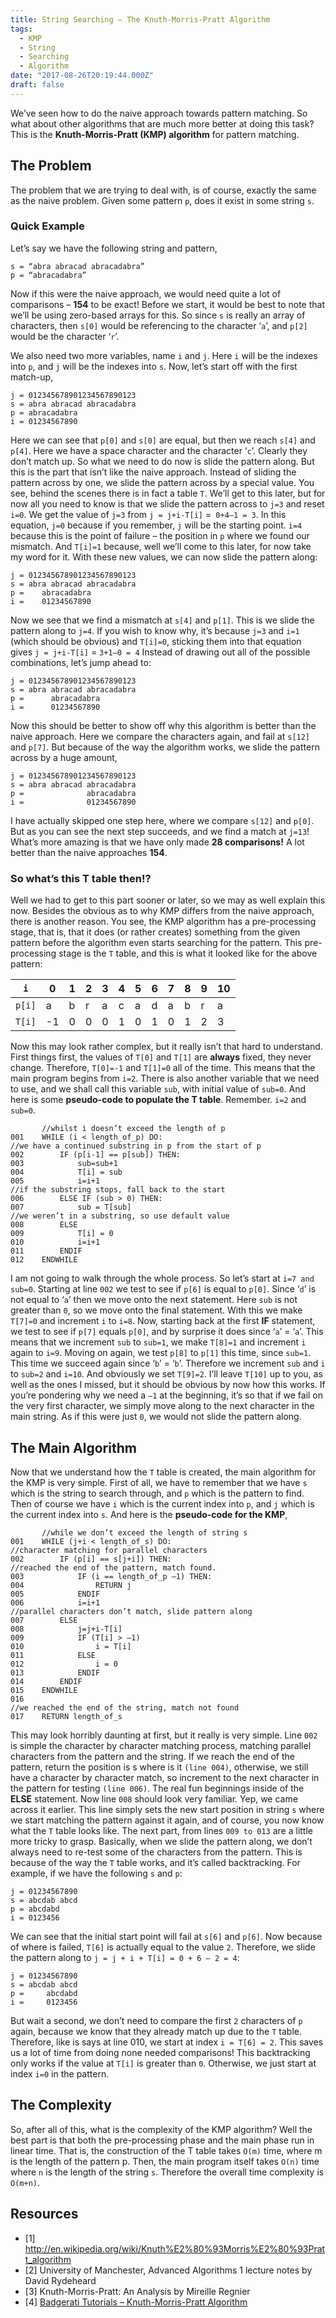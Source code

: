 ```yaml
---
title: String Searching – The Knuth-Morris-Pratt Algorithm
tags:
  - KMP
  - String
  - Searching
  - Algorithm
date: "2017-08-26T20:19:44.000Z"
draft: false
---
```


We’ve seen how to do the naive approach towards pattern matching. So what about other algorithms that are much more better at doing this task? This is the **Knuth-Morris-Pratt (KMP) algorithm** for pattern matching.
 
## The Problem

The problem that we are trying to deal with, is of course, exactly the same as the naive problem. Given some pattern `p`, does it exist in some string `s`.
 
### Quick Example

Let’s say we have the following string and pattern,

```
s = “abra abracad abracadabra”
p = “abracadabra”
```

Now if this were the naive approach, we would need quite a lot of comparisons – **154** to be exact! Before we start, it would be best to note that we’ll be using zero-based arrays for this. So since `s` is really an array of characters, then `s[0]` would be referencing to the character ‘`a`’, and `p[2]` would be the character ‘`r`’.

We also need two more variables, name `i` and `j`. Here `i` will be the indexes into `p`, and `j` will be the indexes into `s`. Now, let’s start off with the first match-up,
```
j = 012345678901234567890123
s = abra abracad abracadabra
p = abracadabra
i = 01234567890
```
Here we can see that `p[0]` and `s[0]` are equal, but then we reach `s[4]` and `p[4]`. Here we have a space character and the character ‘`c`’. Clearly they don’t match up. So what we need to do now is slide the pattern along. But this is the part that isn’t like the naive approach. Instead of sliding the pattern across by one, we slide the pattern across by a special value. You see, behind the scenes there is in fact a table `T`. We’ll get to this later, but for now all you need to know is that we slide the pattern across to `j=3` and reset `i=0`.
We get the value of `j=3` from `j = j+i-T[i]` =` 0+4–1 = 3`. In this equation, `j=0` because if you remember, `j` will be the starting point. `i=4` because this is the point of failure – the position in `p` where we found our mismatch. And `T[i]=1` because, well we’ll come to this later, for now take my word for it.
With these new values, we can now slide the pattern along:
```
j = 012345678901234567890123
s = abra abracad abracadabra
p =    abracadabra
i =    01234567890
```
Now we see that we find a mismatch at `s[4]` and `p[1]`. This is we slide the pattern along to `j=4`. If you wish to know why, it’s because `j=3` and `i=1` (which should be obvious) and `T[i]=0`, sticking them into that equation gives
`j = j+i-T[i]` = `3+1–0 = 4`
Instead of drawing out all of the possible combinations, let’s jump ahead to:
```
j = 012345678901234567890123
s = abra abracad abracadabra
p =      abracadabra
i =      01234567890
```
Now this should be better to show off why this algorithm is better than the naive approach. Here we compare the characters again, and fail at `s[12]` and `p[7]`. But because of the way the algorithm works, we slide the pattern across by a huge amount,
```
j = 012345678901234567890123
s = abra abracad abracadabra
p =              abracadabra
i =              01234567890
```

I have actually skipped one step here, where we compare `s[12]` and `p[0]`. But as you can see the next step succeeds, and we find a match at `j=13`!
What’s more amazing is that we have only made **28 comparisons!** A lot better than the naive approaches **154**.
 
### So what’s this T table then!?

Well we had to get to this part sooner or later, so we may as well explain this now. Besides the obvious as to why KMP differs from the naive approach, there is another reason. You see, the KMP algorithm has a pre-processing stage, that is, that it does (or rather creates) something from the given pattern before the algorithm even starts searching for the pattern.
This pre-processing stage is the `T` table, and this is what it looked like for the above pattern:

| `i`    | 0  | 1 | 2 | 3 | 4 | 5 | 6 | 7 | 8 | 9 | 10 |
|--------|----|---|---|---|---|---|---|---|---|---|----|
| `p[i]` | a  | b | r | a | c | a | d | a | b | r | a  |
| `T[i]` | -1 | 0 | 0 | 0 | 1 | 0 | 1 | 0 | 1 | 2 | 3  |

Now this may look rather complex, but it really isn’t that hard to understand. First things first, the values of `T[0]` and `T[1]` are **always** fixed, they never change. Therefore, `T[0]=-1` and `T[1]=0` all of the time. This means that the main program begins from `i=2`. There is also another variable that we need to use, and we shall call this variable `sub`, with initial value of `sub=0`.
And here is some **pseudo-code to populate the T table**.
Remember. `i=2` and `sub=0`.

```
       //whilst i doesn’t exceed the length of p
001    WHILE (i < length_of_p) DO:
//we have a continued substring in p from the start of p
002        IF (p[i-1] == p[sub]) THEN:
003            sub=sub+1
004            T[i] = sub
005            i=i+1
//if the substring stops, fall back to the start
006        ELSE IF (sub > 0) THEN:
007            sub = T[sub]
//we weren’t in a substring, so use default value
008        ELSE
009            T[i] = 0
010            i=i+1
011        ENDIF
012    ENDWHILE
```

I am not going to walk through the whole process. So let’s start at `i=7 and sub=0`.
Starting at line `002` we test to see if `p[6]` is equal to `p[0]`. Since ‘`d`’ is not equal to ‘`a`’ then we move onto the next statement. Here `sub` is not greater than `0`, so we move onto the final statement. With this we make `T[7]=0` and increment `i` to `i=8`.
Now, starting back at the first **IF** statement, we test to see if `p[7]` equals `p[0]`, and by surprise it does since ‘`a`’ = ‘`a`’. This means that we increment `sub` to `sub=1`, we make `T[8]=1` and increment `i` again to `i=9`.
Moving on again, we test `p[8]` to `p[1]` this time, since `sub=1`. This time we succeed again since ‘`b`’ = ‘`b`’. Therefore we increment `sub` and `i` to `sub=2` and `i=10`. And obviously we set `T[9]=2`.
I’ll leave `T[10]` up to you, as well as the ones I missed, but it should be obvious by now how this works.
If you’re pondering why we need a `–1` at the beginning, it’s so that if we fail on the very first character, we simply move along to the next character in the main string. As if this were just `0`, we would not slide the pattern along.
 
## The Main Algorithm

Now that we understand how the `T` table is created, the main algorithm for the KMP is very simple.
First of all, we have to remember that we have `s` which is the string to search through, and `p` which is the pattern to find. Then of course we have `i` which is the current index into `p`, and `j` which is the current index into `s`.
And here is the **pseudo-code for the KMP**,

```
       //while we don’t exceed the length of string s
001    WHILE (j+i < length_of_s) DO:
//character matching for parallel characters
002        IF (p[i] == s[j+i]) THEN:
//reached the end of the pattern, match found.
003            IF (i == length_of_p –1) THEN:
004                RETURN j
005            ENDIF
006            i=i+1
//parallel characters don’t match, slide pattern along
007        ELSE
008            j=j+i-T[i]
009            IF (T[i] > –1)
010                i = T[i]
011            ELSE
012                i = 0
013            ENDIF
014        ENDIF
015    ENDWHILE
016
//we reached the end of the string, match not found
017    RETURN length_of_s
```

This may look horribly daunting at first, but it really is very simple. Line `002` is simple the character by character matching process, matching parallel characters from the pattern and the string. If we reach the end of the pattern, return the position is s where is it `(line 004)`, otherwise, we still have a character by character match, so increment to the next character in the pattern for testing `(line 006)`.
The real fun beginnings inside of the **ELSE** statement. Now line `008` should look very familiar. Yep, we came across it earlier. This line simply sets the new start position in string `s` where we start matching the pattern against it again, and of course, you now know what the `T` table looks like.
The next part, from lines `009 to 013` are a little more tricky to grasp. Basically, when we slide the pattern along, we don’t always need to re-test some of the characters from the pattern. This is because of the way the `T` table works, and it’s called backtracking. For example, if we have the following `s` and `p`:
```
j = 01234567890
s = abcdab abcd
p = abcdabd
i = 0123456
```
We can see that the initial start point will fail at `s[6]` and `p[6]`. Now because of where is failed, `T[6]` is actually equal to the value `2`. Therefore, we slide the pattern along to `j = j + i + T[i] = 0 + 6 – 2 = 4`:
```
j = 01234567890
s = abcdab abcd
p =     abcdabd
i =     0123456
```
But wait a second, we don’t need to compare the first `2` characters of `p` again, because we know that they already match up due to the `T` table. Therefore, like is says at line 010, we start at index `i = T[6] = 2`. This saves us a lot of time from doing none needed comparisons!
This backtracking only works if the value at `T[i]` is greater than `0`. Otherwise, we just start at index `i=0` in the pattern.
 
## The Complexity

So, after all of this, what is the complexity of the KMP algorithm? Well the best part is that both the pre-processing phase and the main phase run in linear time. That is, the construction of the T table takes `O(m)` time, where m is the length of the pattern p. Then, the main program itself takes `O(n)` time where `n` is the length of the string `s`. Therefore the  overall time complexity is `O(m+n)`.
 
## Resources

* [1] http://en.wikipedia.org/wiki/Knuth%E2%80%93Morris%E2%80%93Pratt_algorithm
* [2] University of Manchester, Advanced Algorithms 1 lecture notes by David Rydeheard
* [3] Knuth-Morris-Pratt: An Analysis by Mireille Regnier
* [4] [Badgerati Tutorials – Knuth-Morris-Pratt Algorithm](http://badgerati.com/tutorials/knuth-morris-pratt-algorithm/) 